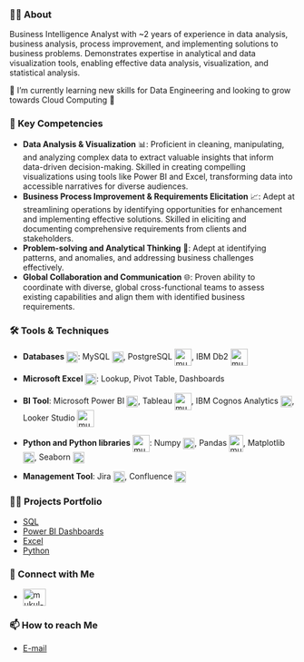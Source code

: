 ### 🙋‍♂️ About

Business Intelligence Analyst with ~2 years of experience in data analysis, business analysis, process improvement, and implementing solutions to business problems. Demonstrates expertise in analytical and data visualization tools, enabling effective data analysis, visualization, and statistical analysis.

🌱 I’m currently learning new skills for Data Engineering and looking to grow towards Cloud Computing 🌱

### 🚀 Key Competencies
* **Data Analysis & Visualization** 📊: Proficient in cleaning, manipulating, and analyzing complex data to extract valuable insights that inform data-driven decision-making. Skilled in creating compelling visualizations using tools like Power BI and Excel, transforming data into accessible narratives for diverse audiences.
* **Business Process Improvement & Requirements Elicitation** 📈: Adept at streamlining operations by identifying opportunities for enhancement and implementing effective solutions. Skilled in eliciting and documenting comprehensive requirements from clients and stakeholders.
* **Problem-solving and Analytical Thinking** 🚩: Adept at identifying patterns, and anomalies, and addressing business challenges effectively. 
* **Global Collaboration and Communication** 🌐: Proven ability to coordinate with diverse, global cross-functional teams to assess existing capabilities and align them with identified business requirements.


### 🛠️ Tools & Techniques
* **Databases** <img align="center" src="https://cdn-icons-png.flaticon.com/512/9850/9850774.png" alt="mukul-gehlot" height="20" width="" />: MySQL <a href="https://www.mysql.com/" target="blank"><img align="center" src="https://cdn.icon-icons.com/icons2/2699/PNG/512/mysql_official_logo_icon_169938.png" alt="mukul-gehlot" height="20" width="" /></a>, PostgreSQL <a href="https://www.postgresql.org/" target="blank"><img align="center" src="https://cdn.icon-icons.com/icons2/2415/PNG/512/postgresql_plain_wordmark_logo_icon_146390.png" alt="mukul-gehlot" height="30" width="" /></a>, IBM Db2 <a href="https://www.ibm.com/products/db2/database" target="blank"><img align="center" src="https://icons.veryicon.com/png/o/education-technology/onemind/db2.png" alt="mukul-gehlot" height="30" width="" /></a>

* **Microsoft Excel** <a href="https://www.microsoft.com/en-gb/microsoft-365/excel" target="blank"><img align="center" src="https://upload.wikimedia.org/wikipedia/commons/thumb/3/34/Microsoft_Office_Excel_%282019%E2%80%93present%29.svg/1101px-Microsoft_Office_Excel_%282019%E2%80%93present%29.svg.png" alt="mukul-gehlot" height="20" width="" /></a>: Lookup, Pivot Table, Dashboards
* **BI Tool**: Microsoft Power BI <a href="https://powerbi.microsoft.com/" target="blank"><img align="center" src="https://static-00.iconduck.com/assets.00/power-bi-icon-1536x2048-0xah5g2o.png" alt="mukul-gehlot" height="20" width="" /></a>, Tableau <a href="https://www.tableau.com/en-gb" target="blank"><img align="center" src="https://www.svgrepo.com/show/354427/tableau.svg" alt="mukul-gehlot" height="30" width="" /></a>, IBM Cognos Analytics <a href="https://www.ibm.com/products/cognos-analytics" target="blank"><img align="center" src="https://lh3.googleusercontent.com/proxy/Gu6pWqICbQyx-uaawyyhe1ACZ4Al7lldo5XA7ek7YX_s6jHWEsZnoJUWRLcGk5XRx-B3w63Q27xJZZDZ2-r2OWfzWKR57JCgXvaYUUGVgrzNFNsuxhS-JPVMgQv-AJ8qkA" alt="mukul-gehlot" height="20" width="" /></a>, Looker Studio <a href="https://lookerstudio.google.com/" target="blank"><img align="center" src="https://www.svgrepo.com/show/375454/looker.svg" alt="mukul-gehlot" height="30" width="" /></a>
*  **Python and Python libraries** <a href="https://www.postgresql.org/" target="blank"><img align="center" src="https://cdn.icon-icons.com/icons2/2699/PNG/512/python_vertical_logo_icon_168039.png" alt="mukul-gehlot" height="30" width="" /></a>: Numpy <a href="https://numpy.org/" target="blank"><img align="center" src="https://static-00.iconduck.com/assets.00/file-type-numpy-icon-1901x2048-oulkqypt.png" alt="mukul-gehlot" height="20" width="" /></a>, Pandas <a href="https://pandas.pydata.org/" target="blank"><img align="center" src="https://upload.wikimedia.org/wikipedia/commons/thumb/2/22/Pandas_mark.svg/1200px-Pandas_mark.svg.png" alt="mukul-gehlot" height="30" width="25" /></a>, Matplotlib <a href="https://matplotlib.org/" target="blank"><img align="center" src="https://matplotlib.org/stable/_images/sphx_glr_logos2_003.png" alt="mukul-gehlot" height="20" width="" /></a>, Seaborn <a href="https://seaborn.pydata.org/" target="blank"><img align="center" src="https://seaborn.pydata.org/_images/logo-mark-lightbg.svg" alt="mukul-gehlot" height="20" width="" /></a>
* **Management Tool**: Jira <a href="https://www.atlassian.com/software/jira" target="blank"><img align="center" src="https://static-00.iconduck.com/assets.00/jira-icon-512x512-z7na7dot.png" alt="mukul-gehlot" height="20" width="" /></a>, Confluence <a href="https://www.atlassian.com/software/confluence" target="blank"><img align="center" src="https://cdn.iconscout.com/icon/free/png-256/free-confluence-3628704-3029929.png?f=webp" alt="mukul-gehlot" height="20" width="" /></a>

### 👨‍💻 Projects Portfolio
* [SQL](https://github.com/MukulGehlot/SQL-Projects)
* [Power BI Dashboards](https://github.com/MukulGehlot/Power-BI-Projects)
* [Excel](https://github.com/MukulGehlot/Excel-Projects)
* [Python](https://github.com/MukulGehlot/python-projects)

<h3 align="left">🔗 Connect with Me</h3>
<ul>
<li>
<a href="https://linkedin.com/in/mukul-gehlot" target="blank"><img align="center" src="https://raw.githubusercontent.com/rahuldkjain/github-profile-readme-generator/master/src/images/icons/Social/linked-in-alt.svg" alt="mukul-gehlot" height="30" width="40" /></a></ul></li>
</p>

### 📫 How to reach Me
- [E-mail](mailto:mukulgehlot7@gmail.com) 
<!--
**MukulGehlot/mukulgehlot** is a ✨ _special_ ✨ repository because its `README.md` (this file) appears on your GitHub profile.

Here are some ideas to get you started:

- 🔭 I’m currently working on ...
- 🌱 I’m currently learning ...
- 👯 I’m looking to collaborate on ...
- 🤔 I’m looking for help with ...
- 💬 Ask me about ...
- 📫 How to reach me: ...
- 😄 Pronouns: ...
- ⚡ Fun fact: ...
-->
